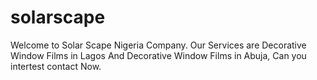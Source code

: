 # solarscape
Welcome to Solar Scape Nigeria Company. Our Services are Decorative Window Films in Lagos And Decorative Window Films in Abuja, Can you intertest contact Now.

